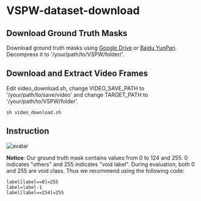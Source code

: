 # VSPW-dataset-download


## Download Ground Truth Masks
Download ground truth masks using [Google Drive]() or [Baidu YunPan](). Decompress it to '/your/path/to/VSPW/folder/'.

## Download and Extract Video Frames

Edit video_download.sh, change VIDEO_SAVE_PATH to '/your/path/to/save/video' and change TARGET_PATH to '/your/path/to/VSPW/folder'.

```sh video_download.sh```


## Instruction
![avatar](figures/figure1.png)
          
               




**Notice**:  Our ground truth mask contains values from 0 to 124 and 255.  0 indicates "others" and 255 indicates "void label". During evaluation, both 0 and 255 are void class.  Thus we recommend using the following code:

```
label[label==0]=255
label=label-1
label[label==254]=255

```
